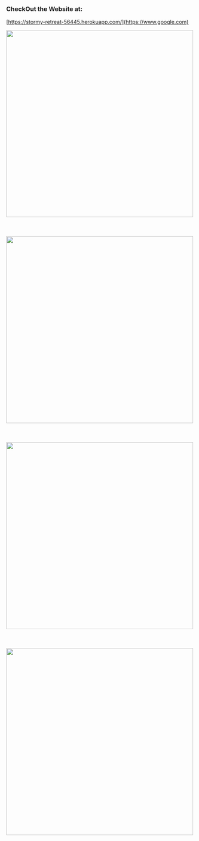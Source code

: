 ### CheckOut the Website at: 

[https://stormy-retreat-56445.herokuapp.com/](https://www.google.com)
<br>


<img src="https://raw.githubusercontent.com/Ramish9000/Coffee-Stains/master/app/assets/images/CS_1.png" width="500">

<br>
<br>
<br>
<br>

<img src="https://raw.githubusercontent.com/Ramish9000/Coffee-Stains/master/app/assets/images/CS_2.png" width="500">

<br>
<br>
<br>
<br>

<img src="https://raw.githubusercontent.com/Ramish9000/Coffee-Stains/master/app/assets/images/CS_3.png" width="500">

<br>
<br>
<br>
<br>

<img src="https://raw.githubusercontent.com/Ramish9000/Coffee-Stains/master/app/assets/images/CS_4.png" width="500">